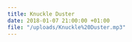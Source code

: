 ```yaml
---
title: Knuckle Duster
date: 2018-01-07 21:00:00 +01:00
file: "/uploads/Knuckle%20Duster.mp3"
---
```


